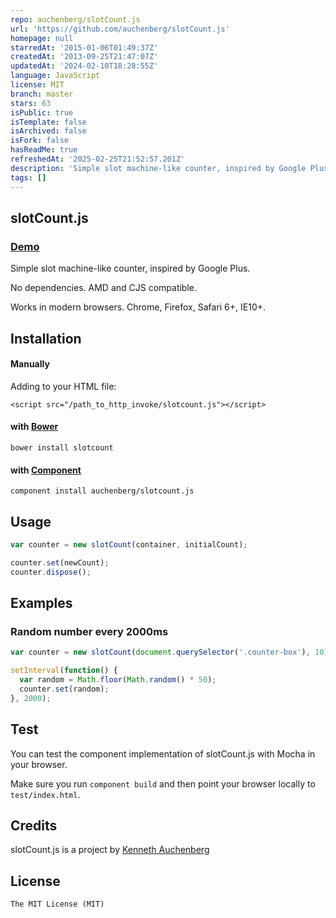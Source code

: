```yaml
---
repo: auchenberg/slotCount.js
url: 'https://github.com/auchenberg/slotCount.js'
homepage: null
starredAt: '2015-01-06T01:49:37Z'
createdAt: '2013-09-25T21:47:07Z'
updatedAt: '2024-02-10T18:28:55Z'
language: JavaScript
license: MIT
branch: master
stars: 63
isPublic: true
isTemplate: false
isArchived: false
isFork: false
hasReadMe: true
refreshedAt: '2025-02-25T21:52:57.201Z'
description: 'Simple slot machine-like counter, inspired by Google Plus.'
tags: []
---
```


## slotCount.js

### [Demo](http://auchenberg.github.com/slotCount.js)

Simple slot machine-like counter, inspired by Google Plus.

No dependencies. AMD and CJS compatible.

Works in modern browsers. Chrome, Firefox, Safari 6+, IE10+.

## Installation

#### Manually

Adding to your HTML file:

    <script src="/path_to_http_invoke/slotcount.js"></script>

#### with [Bower](http://bower.io)

    bower install slotcount

#### with [Component](https://github.com/component/component)

    component install auchenberg/slotcount.js

## Usage

```javascript
var counter = new slotCount(container, initialCount);

counter.set(newCount);
counter.dispose();
```

## Examples

### Random number every 2000ms

```javascript
var counter = new slotCount(document.querySelector('.counter-box'), 10);

setInterval(function() {
  var random = Math.floor(Math.random() * 50);
  counter.set(random);
}, 2000);
```

## Test

You can test the component implementation of slotCount.js with Mocha in your browser.

Make sure you run ```component build``` and then point your browser locally to ```test/index.html```.

## Credits
slotCount.js is a project by [Kenneth Auchenberg](http://kenneth.io)

## License

    The MIT License (MIT)
